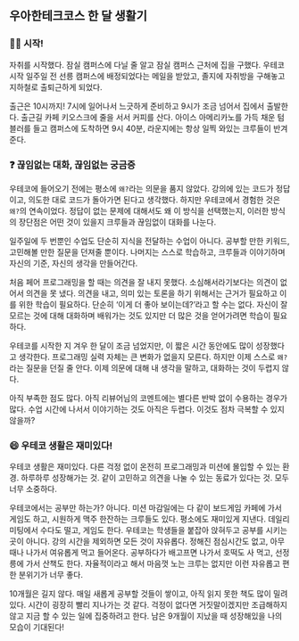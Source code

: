 ## 우아한테크코스 한 달 생활기

### 🏃‍♀️ 시작!

자취를 시작했다. 잠실 캠퍼스에 다닐 줄 알고 잠실 캠퍼스 근처에 집을 구했다. 우테코 시작 일주일 전 선릉 캠퍼스에 배정되었다는 메일을 받았고, 졸지에 자취방을 구해놓고 지하철로 출퇴근하게 되었다.

출근은 10시까지! 7시에 일어나서 느긋하게 준비하고 9시가 조금 넘어서 집에서 출발한다. 출근길 카페 키오스크에 줄을 서서 커피를 산다. 아이스 아메리카노를 가득 채운 텀블러를 들고 캠퍼스에 도착하면 9시 40분, 라운지에는 항상 일찍 와있는 크루들이 반겨준다.

### ❓ 끊임없는 대화, 끊임없는 궁금증

우테코에 들어오기 전에는 평소에 `왜?`라는 의문을 품지 않았다. 강의에 있는 코드가 정답이고, 의도한 대로 코드가 돌아가면 된다고 생각했다. 하지만 우테코에서 경험한 것은 `왜?`의 연속이었다. 정답이 없는 문제에 대해서도 왜 이 방식을 선택했는지, 이러한 방식의 장단점은 어떤 것이 있을지 크루들과 끊임없이 대화를 나눈다.

일주일에 두 번뿐인 수업도 단순히 지식을 전달하는 수업이 아니다. 공부할 만한 키워드, 고민해볼 만한 질문을 던져줄 뿐이다. 나머지는 스스로 학습하고, 크루들과 이야기하며 자신의 기준, 자신의 생각을 만들어간다.

처음 페어 프로그래밍을 할 때는 의견을 잘 내지 못했다. 소심해서라기보다는 의견이 없어서 의견을 못 냈다. 의견을 내고, 의미 있는 토론을 하기 위해서는 근거가 필요하고 이를 위한 학습이 필요하다. 단순히 ‘이게 더 좋아 보이는데?’라고 할 수는 없다. 자신이 잘 모르는 것에 대해 대화하며 배워가는 것도 있지만 더 많은 것을 얻어가려면 학습이 필요하다.

우테코를 시작한 지 겨우 한 달이 조금 넘었지만, 이 짧은 시간 동안에도 많이 성장했다고 생각한다. 프로그래밍 실력 자체는 큰 변화가 없을지 모른다. 하지만 이제 스스로 `왜?`라는 질문을 던질 줄 안다. 이제 의문에 대해 내 생각을 말하고, 대화하는 것이 두렵지 않다.

아직 부족한 점도 많다. 아직 리뷰어님의 코멘트에는 별다른 반박 없이 수용하는 경우가 많다. 수업 시간에 나서서 이야기하는 것도 아직은 두렵다. 이것도 점차 극복할 수 있지 않을까?

### 😄 우테코 생활은 재미있다!

우테코 생활은 재미있다. 다른 걱정 없이 온전히 프로그래밍과 미션에 몰입할 수 있는 환경. 하루하루 성장해가는 것. 같이 고민하고 의견을 나눌 수 있는 동료가 있다는 것. 모두 너무 소중하다.

우테코에서는 공부만 하는가? 아니다. 미션 마감일에는 다 같이 보드게임 카페에 가서 게임도 하고, 시원하게 맥주 한잔하는 크루들도 있다. 평소에도 재미있게 지낸다. 데일리 미팅에서 수다도 떨고, 게임도 한다. 우테코는 학생들을 붙잡아 앉혀두고 공부를 시키는 곳이 아니다. 강의 시간을 제외하면 모든 것이 자유롭다. 정해진 점심시간도 없고, 아무 때나 나가서 여유롭게 먹고 들어온다. 공부하다가 배고프면 나가서 호떡도 사 먹고, 선정릉에 가서 산책도 한다. 자율적이라고 해서 마음껏 노는 크루는 없지만 이런 자유롭고 편한 분위기가 너무 좋다.

10개월은 길지 않다. 매일 새롭게 공부할 것들이 쌓이고, 아직 읽지 못한 책도 많이 밀려있다. 시간이 굉장히 빨리 지나가는 것 같다. 걱정이 없다면 거짓말이겠지만 조급해하지 않고 지금 할 수 있는 일에 집중하려고 한다. 남은 9개월이 지났을 때 성장해있을 나의 모습이 기대된다!
